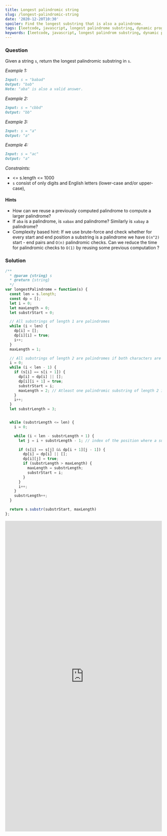 ```yaml
---
title: Longest palindromic string
slug: /longest-palindromic-string
date: '2020-12-20T10:30'
spoiler: Find the longest substring that is also a palindrome.
tags: [leetcode, javascript, longest palindrome substring, dynamic programming, ]
keywords: [leetcode, javascript, longest palindrom substring, dynamic programming, interview questions]
---
```

### Question
Given a string `s`, return the longest palindromic substring in `s`.

*Example 1:*
```md
Input: s = "babad"
Output: "bab"
Note: "aba" is also a valid answer.
```
*Example 2:*
```md
Input: s = "cbbd"
Output: "bb"
```
*Example 3:*
```md
Input: s = "a"
Output: "a"
```
*Example 4:*
```md
Input: s = "ac"
Output: "a"
 ```

*Constraints:*

* <= s.length <= 1000
* `s` consist of only digits and English letters (lower-case and/or upper-case),

#### Hints
* How can we reuse a previously computed palindrome to compute a larger palindrome?
* If `aba` is a palindrome, is `xabax` and palindrome? Similarly is `xabay` a palindrome?
* Complexity based hint: If we use brute-force and check whether for every start and end position a substring is a palindrome we have `O(n^2)` start - end pairs and `O(n)` palindromic checks. Can we reduce the time for palindromic checks to `O(1)` by reusing some previous computation ?

### Solution
```js
/**
  * @param {string} s
  * @return {string}
  */
var longestPalindrome = function(s) {
  const len = s.length;
  const dp = [];
  let i = 0;
  let maxLength = 0;
  let substrStart = 0;

  // All substrings of length 1 are palindromes
  while (i < len) {
    dp[i] = [];
    dp[i][i] = true;
    i++;
  }
  maxLength = 1;

  // All substrings of length 2 are palindromes if both characters are same.
  i = 0;
  while (i < len - 1) {
    if (s[i] == s[i + 1]) {
      dp[i] = dp[i] || [];
      dp[i][i + 1] = true;
      substrStart = i;
      maxLength = 2; // Atleast one palindromic substring of length 2 is found
    }
    i++;
  }
  let substrLength = 3;


  while (substrLength <= len) {
    i = 0;

    while (i < len - substrLength + 1) {
      let j = i + substrLength - 1; // index of the position where a substring of length "substrLength" ends.

      if (s[i] == s[j] && dp[i + 1][j - 1]) {
        dp[i] = dp[i] || [];
        dp[i][j] = true;
        if (substrLength > maxLength) {
          maxLength = substrLength;
          substrStart = i;
        }
      }
      i++;
    }
    substrLength++;
  }

  return s.substr(substrStart, maxLength)
};
```
<iframe height="1000px" width="100%" src="https://repl.it/@jagzviruz/Longest-palindromic-string?lite=true" scrolling="no" frameborder="no" allowtransparency="true" allowfullscreen="true" sandbox="allow-forms allow-pointer-lock allow-popups allow-same-origin allow-scripts allow-modals"></iframe>
